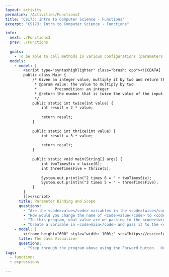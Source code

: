```yaml
---
layout: activity
permalink: /Activities/Functions2
title: "CS173: Intro to Computer Science - Functions"
excerpt: "CS173: Intro to Computer Science - Functions"

info:
  next: ./Functions3
  prev: ./Functions
  
  goals: 
    - To be able to call methods in various configurations (parameters, return values)
  models:
    - model: |
        <script type="syntaxhighlighter" class="brush: cpp"><![CDATA[
        public class Main {
            /* Given an integer value, multiply it by two and return that value
             * @param value: the value to multiply by two
             *        Precondition: an integer
             * @return the number that is twice the value of the input variable
             */
            public static int twice(int value) {
                int result = 2 * value;
                
                return result;
            }
            
            public static int thrice(int value) {
                int result = 3 * value;
                
                return result;
            }
            
            public static void main(String[] args) {
                int twoTimesSix = twice(6);
                int threeTimesFive = thrice(5);
                
                System.out.println("2 times 6 = " + twoTimesSix);
                System.out.println("3 times 5 = " + threeTimesFive);
            }
        }
        ]]></script>     
      title: Parameter Binding and Scope
      questions:
        - "Are the <code>value</code> variables in the <code>twice</code> and <code>thrice</code> functions the same variable, or different variables?  How about <code>result</code>?"
        - "How would you change the name of <code>value</code> to <code>inputValue</code>?"
        - "In this program, what value are we passing to the <code>twice</code> function?"
        - "Create a variable in <code>main</code> and pass it to the <code>twice</code> function.  Can its value be changed by the <code>twice</code> function?  Why or why not?"
    - model: |
        <iframe height="600" style="width: 100%;" src="https://cscircles.cemc.uwaterloo.ca/java_visualize/iframe-embed.html?faking_cpp=false#data=%7B%22user_script%22%3A%22public%20class%20Main%20%7B%5Cn%20%20%20%20%2F*%20Given%20an%20integer%20value%2C%20multiply%20it%20by%20two%20and%20return%20that%20value%5Cn%20%20%20%20%20*%20%40param%20value%3A%20the%20value%20to%20multiply%20by%20two%5Cn%20%20%20%20%20*%20%20%20%20%20%20%20%20Precondition%3A%20an%20integer%5Cn%20%20%20%20%20*%20%40return%20the%20number%20that%20is%20twice%20the%20value%20of%20the%20input%20variable%5Cn%20%20%20%20%20*%2F%5Cn%20%20%20%20public%20static%20int%20twice(int%20value)%20%7B%5Cn%20%20%20%20%20%20%20%20int%20result%20%3D%202%20*%20value%3B%5Cn%20%20%20%20%20%20%20%20%20%5Cn%20%20%20%20%20%20%20%20return%20result%3B%5Cn%20%20%20%20%7D%5Cn%20%20%20%20%20%5Cn%20%20%20%20public%20static%20int%20thrice(int%20value)%20%7B%5Cn%20%20%20%20%20%20%20%20int%20result%20%3D%203%20*%20value%3B%5Cn%20%20%20%20%20%20%20%20%20%5Cn%20%20%20%20%20%20%20%20return%20result%3B%5Cn%20%20%20%20%7D%5Cn%20%20%20%20%20%5Cn%20%20%20%20public%20static%20void%20main(String%5B%5D%20args)%20%7B%5Cn%20%20%20%20%20%20%20%20int%20twoTimesSix%20%3D%20twice(6)%3B%5Cn%20%20%20%20%20%20%20%20int%20threeTimesFive%20%3D%20thrice(5)%3B%5Cn%20%20%20%20%20%20%20%20%20%5Cn%20%20%20%20%20%20%20%20System.out.println(%5C%222%20times%206%20%3D%20%5C%22%20%2B%20twoTimesSix)%3B%5Cn%20%20%20%20%20%20%20%20System.out.println(%5C%223%20times%205%20%3D%20%5C%22%20%2B%20threeTimesFive)%3B%5Cn%20%20%20%20%7D%5Cn%7D%22%2C%22options%22%3A%7B%22showStringsAsValues%22%3Atrue%2C%22showAllFields%22%3Afalse%7D%2C%22args%22%3A%5B%5D%2C%22stdin%22%3A%22%22%7D&cumulative=false&heapPrimitives=false&drawParentPointers=false&textReferences=false&showOnlyOutputs=false&py=3&curInstr=0&resizeContainer=true&highlightLines=true&rightStdout=true" frameborder="0" scrolling="yes"></iframe>
      title: The Java Visualizer
      questions:
        - "Step through the program above using the Forward button.  How many times does a <code>value</code> variable get declared, and in what frame each time?"
tags:
  - functions
  - expressions
  
---
```


